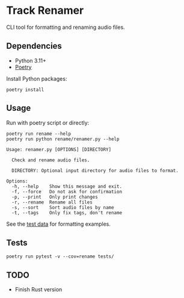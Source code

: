 # Track Renamer

CLI tool for formatting and renaming audio files.

## Dependencies

- Python 3.11+
- [Poetry](https://github.com/python-poetry/poetry)

Install Python packages:
```shell
poetry install
```

## Usage

Run with poetry script or directly:
```shell
poetry run rename --help
poetry run python rename/renamer.py --help
```

```console
Usage: renamer.py [OPTIONS] [DIRECTORY]

  Check and rename audio files.

  DIRECTORY: Optional input directory for audio files to format.

Options:
  -h, --help    Show this message and exit.
  -f, --force   Do not ask for confirmation
  -p, --print   Only print changes
  -r, --rename  Rename all files
  -s, --sort    Sort audio files by name
  -t, --tags    Only fix tags, don't rename
```

See the [test data](./tests/test_data.py) for formatting examples.

## Tests

```shell
poetry run pytest -v --cov=rename tests/
```

## TODO

- Finish Rust version
